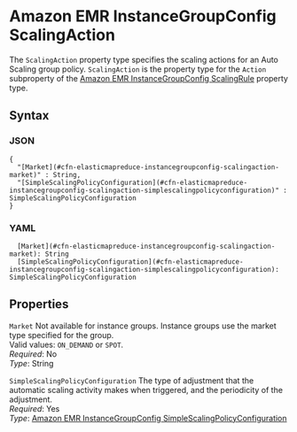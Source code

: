 # Amazon EMR InstanceGroupConfig ScalingAction<a name="aws-properties-elasticmapreduce-instancegroupconfig-scalingaction"></a>

The `ScalingAction` property type specifies the scaling actions for an Auto Scaling group policy\. `ScalingAction` is the property type for the `Action` subproperty of the [Amazon EMR InstanceGroupConfig ScalingRule](aws-properties-elasticmapreduce-instancegroupconfig-scalingrule.md) property type\.

## Syntax<a name="w4ab1c21c14e1282b5"></a>

### JSON<a name="aws-properties-elasticmapreduce-instancegroupconfig-scalingaction-syntax.json"></a>

```
{
  "[Market](#cfn-elasticmapreduce-instancegroupconfig-scalingaction-market)" : String,
  "[SimpleScalingPolicyConfiguration](#cfn-elasticmapreduce-instancegroupconfig-scalingaction-simplescalingpolicyconfiguration)" : SimpleScalingPolicyConfiguration
}
```

### YAML<a name="aws-properties-elasticmapreduce-instancegroupconfig-scalingaction-syntax.yaml"></a>

```
  [Market](#cfn-elasticmapreduce-instancegroupconfig-scalingaction-market): String
  [SimpleScalingPolicyConfiguration](#cfn-elasticmapreduce-instancegroupconfig-scalingaction-simplescalingpolicyconfiguration): SimpleScalingPolicyConfiguration
```

## Properties<a name="w4ab1c21c14e1282b7"></a>

`Market`  <a name="cfn-elasticmapreduce-instancegroupconfig-scalingaction-market"></a>
Not available for instance groups\. Instance groups use the market type specified for the group\.  
Valid values: `ON_DEMAND` or `SPOT`\.  
*Required*: No  
*Type*: String

`SimpleScalingPolicyConfiguration`  <a name="cfn-elasticmapreduce-instancegroupconfig-scalingaction-simplescalingpolicyconfiguration"></a>
The type of adjustment that the automatic scaling activity makes when triggered, and the periodicity of the adjustment\.  
*Required*: Yes  
*Type*: [Amazon EMR InstanceGroupConfig SimpleScalingPolicyConfiguration](aws-properties-elasticmapreduce-instancegroupconfig-simplescalingpolicyconfiguration.md)